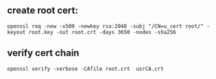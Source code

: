 

## create root cert:
`openssl req -new -x509 -newkey rsa:2048 -subj "/CN=u_cert root/" -keyout root.key -out root.crt -days 3650 -nodes -sha256`

## verify cert chain
`openssl verify -verbose -CAfile root.crt  usrCA.crt`

